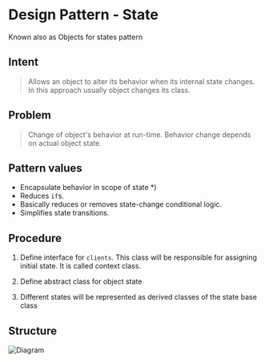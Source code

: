 # Design Pattern - State
Known also as Objects for states pattern

## Intent

>Allows an object to alter its behavior when its internal state changes.
>In this approach usually object changes its class.

## Problem

>Change of object's behavior at run-time.
>Behavior change depends on actual object state.


## Pattern values

* Encapsulate behavior in scope of state *)
* Reduces ``if``s.
* Basically reduces or removes state-change conditional logic.
* Simplifies state transitions.


## Procedure

1. Define interface for ``clients``. This class will be responsible for assigning initial state. It is called context class.

2. Define abstract class for object state

3. Different states will be represented as derived classes of the state base class


## Structure

[id]: https://github.com/piotrziemniak/Java-Patterns/tree/master/state-pattern/src/main/resources/State-pattern-diagram.gif

![Diagram][id]